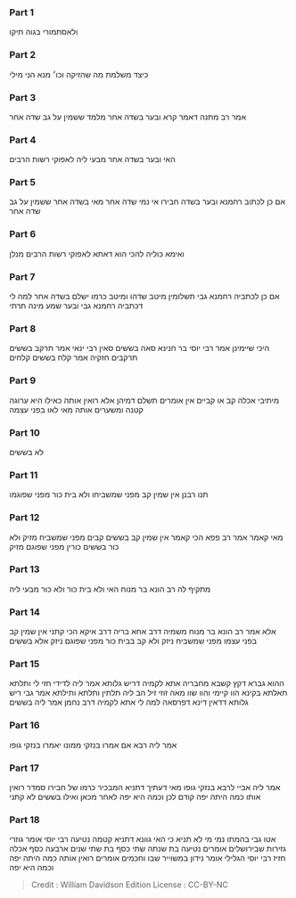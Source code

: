 
### Part 1
ולאסתמורי בגוה תיקו

### Part 2
כיצד משלמת מה שהזיקה וכו׳ מנא הני מילי

### Part 3
אמר רב מתנה דאמר קרא ובער בשדה אחר מלמד ששמין על גב שדה אחר

### Part 4
האי ובער בשדה אחר מבעי ליה לאפוקי רשות הרבים

### Part 5
אם כן לכתוב רחמנא ובער בשדה חבירו אי נמי שדה אחר מאי בשדה אחר ששמין על גב שדה אחר

### Part 6
ואימא כוליה להכי הוא דאתא לאפוקי רשות הרבים מנלן

### Part 7
אם כן לכתביה רחמנא גבי תשלומין מיטב שדהו ומיטב כרמו ישלם בשדה אחר למה לי דכתביה רחמנא גבי ובער שמע מינה תרתי

### Part 8
היכי שיימינן אמר רבי יוסי בר חנינא סאה בששים סאין רבי ינאי אמר תרקב בששים תרקבים חזקיה אמר קלח בששים קלחים

### Part 9
מיתיבי אכלה קב או קביים אין אומרים תשלם דמיהן אלא רואין אותה כאילו היא ערוגה קטנה ומשערים אותה מאי לאו בפני עצמה

### Part 10
לא בששים

### Part 11
תנו רבנן אין שמין קב מפני שמשביחו ולא בית כור מפני שפוגמו

### Part 12
מאי קאמר אמר רב פפא הכי קאמר אין שמין קב בששים קבים מפני שמשביח מזיק ולא כור בששים כורין מפני שפוגם מזיק

### Part 13
מתקיף לה רב הונא בר מנוח האי ולא בית כור ולא כור מבעי ליה

### Part 14
אלא אמר רב הונא בר מנוח משמיה דרב אחא בריה דרב איקא הכי קתני אין שמין קב בפני עצמו מפני שמשביח ניזק ולא קב בבית כור מפני שפוגם ניזק אלא בששים

### Part 15
ההוא גברא דקץ קשבא מחבריה אתא לקמיה דריש גלותא אמר ליה לדידי חזי לי ותלתא תאלתא בקינא הוו קיימי והוו שוו מאה זוזי זיל הב ליה תלתין ותלתא ותילתא אמר גבי ריש גלותא דדאין דינא דפרסאה למה לי אתא לקמיה דרב נחמן אמר ליה בששים

### Part 16
אמר ליה רבא אם אמרו בנזקי ממונו יאמרו בנזקי גופו

### Part 17
אמר ליה אביי לרבא בנזקי גופו מאי דעתיך דתניא המבכיר כרמו של חבירו סמדר רואין אותו כמה היתה יפה קודם לכן וכמה היא יפה לאחר מכאן ואילו בששים לא קתני

### Part 18
אטו גבי בהמתו נמי מי לא תניא כי האי גוונא דתניא קטמה נטיעה רבי יוסי אומר גוזרי גזירות שבירושלים אומרים נטיעה בת שנתה שתי כסף בת שתי שנים ארבעה כסף אכלה חזיז רבי יוסי הגלילי אומר נידון במשוייר שבו וחכמים אומרים רואין אותה כמה היתה יפה וכמה היא יפה

>Credit : William Davidson Edition
>License : CC-BY-NC